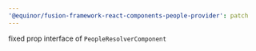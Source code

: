 ```yaml
---
'@equinor/fusion-framework-react-components-people-provider': patch
---
```


fixed prop interface of `PeopleResolverComponent`
